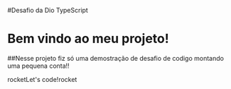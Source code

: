 #Desafio da Dio TypeScript

# Bem vindo ao meu projeto!


##Nesse projeto fiz só uma demostração de desafio de codigo montando uma pequena conta!!

rocketLet's code!rocket



